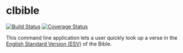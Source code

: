 # clbible

[![Build Status](https://travis-ci.org/kungfubonanza/biblos.svg?branch=master)](https://travis-ci.com/kungfubonanza/biblos) [![Coverage Status](https://coveralls.io/repos/kungfubonanza/biblos/badge.svg?branch=master&service=github)](https://coveralls.io/github/kungfubonanza/biblos?branch=master)


This command line application lets a user quickly look up a verse in the [English Standard Version (ESV)](https://www.esv.org) of the Bible.

